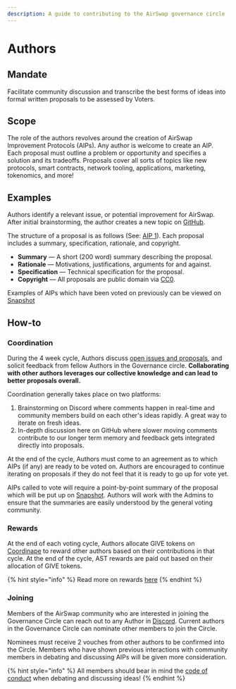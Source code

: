 ```yaml
---
description: A guide to contributing to the AirSwap governance circle
---
```


# Authors

## Mandate

Facilitate community discussion and transcribe the best forms of ideas into formal written proposals to be assessed by Voters.

## Scope

The role of the authors revolves around the creation of AirSwap Improvement Protocols (AIPs). Any author is welcome to create an AIP. Each proposal must outline a problem or opportunity and specifies a solution and its tradeoffs. Proposals cover all sorts of topics like new protocols, smart contracts, network tooling, applications, marketing, tokenomics, and more!

## Examples

Authors identify a relevant issue, or potential improvement for AirSwap. After initial brainstorming, the author creates a new topic on [GitHub](https://github.com/airswap/airswap-aips/issues).

The structure of a proposal is as follows (See: [AIP 1](https://github.com/airswap/airswap-aips/issues/1/31)). Each proposal includes a summary, specification, rationale, and copyright.

* **Summary** — A short (200 word) summary describing the proposal.
* **Rationale** — Motivations, justifications, arguments for and against.
* **Specification** — Technical specification for the proposal.
* **Copyright** — All proposals are public domain via [CC0](https://creativecommons.org/publicdomain/zero/1.0/).

Examples of AIPs which have been voted on previously can be viewed on [Snapshot](https://snapshot.org/#/vote.airswap.eth)

## How-to

### Coordination

During the 4 week cycle, Authors discuss [open issues and proposals](https://github.com/airswap/airswap-aips/issues), and solicit feedback from fellow Authors in the Governance circle. **Collaborating with other authors leverages our collective knowledge and can lead to better proposals overall.**

Coordination generally takes place on two platforms:

1. Brainstorming on Discord where comments happen in real-time and community members build on each other's ideas rapidly. A great way to iterate on fresh ideas.
2. In-depth discussion here on GitHub where slower moving comments contribute to our longer term memory and feedback gets integrated directly into proposals.

At the end of the cycle, Authors must come to an agreement as to which AIPs (if any) are ready to be voted on. Authors are encouraged to continue iterating on proposals if they do not feel that it is ready to go up for vote yet.

AIPs called to vote will require a point-by-point summary of the proposal which will be put up on [Snapshot](https://snapshot.org/#/vote.airswap.eth). Authors will work with the Admins to ensure that the summaries are easily understood by the general voting community.

### Rewards

At the end of each voting cycle, Authors allocate GIVE tokens on [Coordinape](https://coordinape.com) to reward other authors based on their contributions in that cycle. At the end of the cycle, AST rewards are paid out based on their allocation of GIVE tokens.

{% hint style="info" %}
Read more on rewards [here](../community/rewards.md)
{% endhint %}

### Joining

Members of the AirSwap community who are interested in joining the Governance Circle can reach out to any Author in [Discord](https://chat.airswap.io). Current authors in the Governance Circle can nominate other members to join the Circle.

Nominees must receive 2 vouches from other authors to be confirmed into the Circle. Members who have shown previous interactions with community members in debating and discussing AIPs will be given more consideration.

{% hint style="info" %}
All members should bear in mind the [code of conduct](../community/code-of-conduct.md) when debating and discussing ideas!
{% endhint %}
